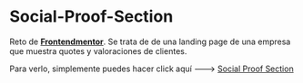 # Social-Proof-Section

Reto de <a href="https://www.frontendmentor.io/"><b>Frontendmentor</b></a>.
Se trata de de una landing page de una empresa que muestra quotes y valoraciones de clientes.

Para verlo, simplemente puedes hacer click aquí ---> <a href="">Social Proof Section</a>
